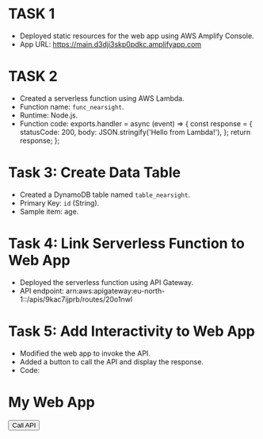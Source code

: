 # TASK 1
- Deployed static resources for the web app using AWS Amplify Console.
- App URL: https://main.d3dji3skp0pdkc.amplifyapp.com

# TASK 2
- Created a serverless function using AWS Lambda.
- Function name: `func_nearsight`.
- Runtime: Node.js.
- Function code: exports.handler = async (event) => {
  const response = {
      statusCode: 200,
      body: JSON.stringify('Hello from Lambda!'),
  };
  return response;
};

# Task 3: Create Data Table

- Created a DynamoDB table named `table_nearsight`.
- Primary Key: `id` (String).
- Sample item: age.

# Task 4: Link Serverless Function to Web App

- Deployed the serverless function using API Gateway.
- API endpoint: arn:aws:apigateway:eu-north-1::/apis/9kac7ijprb/routes/20o1nwl

# Task 5: Add Interactivity to Web App

- Modified the web app to invoke the API.
- Added a button to call the API and display the response.
- Code: <!DOCTYPE html>
<html>
<body>
    <h1>My Web App</h1>
    <button onclick="callAPI()">Call API</button>
    <p id="response"></p>
    <script>
        async function callAPI() {
            const response = await fetch('arn:aws:apigateway:eu-north-1::/apis/9kac7ijprb/routes/20o1nwl');
            const data = await response.json();
            document.getElementById('response').innerText = data.body;
        }
    </script>
</body>
</html>
